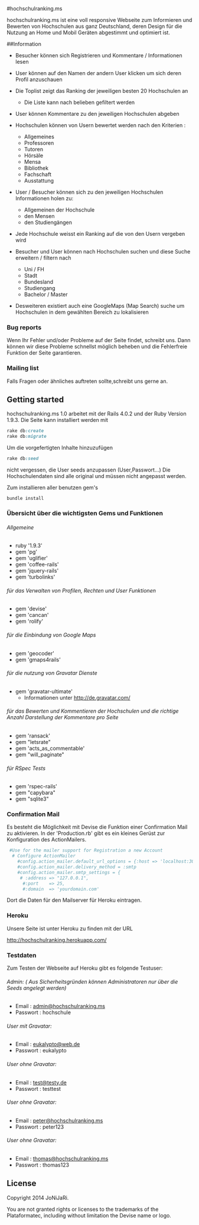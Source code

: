#hochschulranking.ms

hochschulranking.ms ist eine voll responsive Webseite zum Informieren und Bewerten von Hochschulen aus ganz Deutschland, deren Design für die Nutzung an Home und Mobil Geräten abgestimmt und optimiert ist.

##Information

* Besucher können sich Registrieren und Kommentare / Informationen lesen
* User können auf den Namen der andern User klicken um sich deren Profil anzuschauen
* Die Toplist zeigt das Ranking der jeweiligen besten 20 Hochschulen an
  * Die Liste kann nach belieben gefiltert werden 
  
* User können Kommentare zu den jeweiligen Hochschulen abgeben
* Hochschulen können von Usern bewertet werden nach den Kriterien :
  * Allgemeines
  * Professoren
  * Tutoren
  * Hörsäle
  * Mensa
  * Bibliothek
  * Fachschaft
  * Ausstattung
  
* User / Besucher können sich zu den jeweiligen Hochschulen Informationen holen zu:
  * Allgemeinen der Hochschule
  * den Mensen
  * den Studiengängen
* Jede Hochschule weisst ein Ranking auf die von den Usern vergeben wird
* Besucher und User können nach Hochschulen suchen und diese Suche erweitern / filtern nach
  * Uni / FH
  * Stadt
  * Bundesland
  * Studiengang
  * Bachelor / Master
* Desweiteren existiert auch eine GoogleMaps (Map Search) suche um Hochschulen in dem gewählten Bereich zu lokalisieren


 
### Bug reports

Wenn Ihr Fehler und/oder Probleme auf der Seite findet, schreibt uns. 
Dann können wir diese Probleme schnellst möglich beheben und die Fehlerfreie Funktion der Seite garantieren.


### Mailing list

Falls Fragen oder ähnliches auftreten sollte,schreibt uns gerne an.


## Getting started

hochschulranking.ms 1.0 arbeitet mit der Rails 4.0.2 und der Ruby Version 1.9.3.
Die Seite kann installiert werden mit

```ruby
rake db:create
rake db:migrate
```

Um die vorgefertigten Inhalte hinzuzufügen

```ruby
rake db:seed
```

nicht vergessen, die User seeds anzupassen (User,Passwort...)
Die Hochschulendaten sind alle original und müssen nicht angepasst werden.

Zum installieren aller benutzen gem's
```console
bundle install
```

### Übersicht über die wichtigsten Gems und Funktionen

###### Allgemeine

   * ruby '1.9.3'    
   * gem 'pg'                       
   * gem 'uglifier'      
   * gem 'coffee-rails'  
   * gem 'jquery-rails'              
   * gem 'turbolinks'            
   
###### für das Verwalten von Profilen, Rechten und User Funktionen
   * gem 'devise'                    
   * gem 'cancan'                    
   * gem 'rolify'                 
   
###### für die Einbindung von Google Maps   
   * gem 'geocoder'                  
   * gem 'gmaps4rails'
 
###### für die nutzung von Gravatar Dienste  
   * gem 'gravatar-ultimate'
     * Informationen unter http://de.gravatar.com/
   
###### für das Bewerten und Kommentieren der Hochschulen und die richtige Anzahl Darstellung der Kommentare pro Seite
   * gem 'ransack'    
   * gem "letsrate"
   * gem 'acts_as_commentable'
   * gem "will_paginate"


###### für RSpec Tests
  * gem 'rspec-rails'
  * gem "capybara"
  * gem "sqlite3"



### Confirmation Mail

Es besteht die Möglichkeit mit Devise die Funktion einer Confirmation Mail zu aktivieren.
In der  'Production.rb'  gibt es ein kleines Gerüst zur Konfiguration des ActionMailers.

```ruby
 #Use for the mailer support for Registration a new Account
  # Configure ActionMailer
    #config.action_mailer.default_url_options = {:host => 'localhost:3000'}
    #config.action_mailer.delivery_method = :smtp
    #config.action_mailer.smtp_settings = {
     # :address => "127.0.0.1",
      #:port    => 25,
      #:domain  => 'yourdomain.com'

```
Dort die Daten für den Mailserver für Heroku eintragen.


### Heroku

Unsere Seite ist unter Heroku zu finden mit der URL

http://hochschulranking.herokuapp.com/

### Testdaten

 Zum Testen der Webseite auf Heroku gibt es folgende Testuser:
 
###### Admin: ( Aus Sicherheitsgründen können Administratoren nur über die Seeds angelegt werden)
   * Email : admin@hochschulranking.ms
   * Passwort : hochschule

###### User mit Gravatar:
   * Email : eukalypto@web.de
   * Passwort : eukalypto
   
###### User ohne Gravatar:
   * Email : test@testy.de
   * Passwort : testtest
   
###### User ohne Gravatar:
   * Email : peter@hochschulranking.ms
   * Passwort : peter123
    
###### User ohne Gravatar:
   * Email : thomas@hochschulranking.ms
   * Passwort : thomas123


## License

Copyright 2014 JoNiJaRi. 

You are not granted rights or licenses to the trademarks of the Plataformatec, including without limitation the Devise name or logo.

